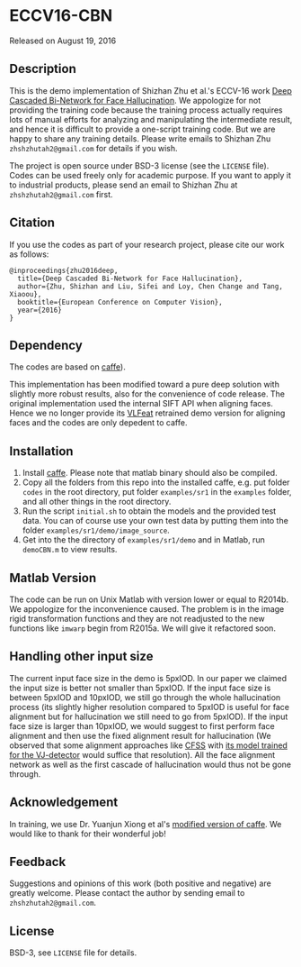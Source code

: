 # ECCV16-CBN

Released on August 19, 2016

## Description

This is the demo implementation of Shizhan Zhu et al.'s ECCV-16 work [Deep Cascaded Bi-Network for Face Hallucination](http://arxiv.org/pdf/1607.05046.pdf). We appologize for not providing the training code because the training process actually requires lots of manual efforts for analyzing and manipulating the intermediate result, and hence it is difficult to provide a one-script training code. But we are happy to share any training details. Please write emails to Shizhan Zhu `zhshzhutah2@gmail.com` for details if you wish.

The project is open source under BSD-3 license (see the `LICENSE` file). Codes can be used freely only for academic purpose. If you want to apply it to industrial products, please send an email to Shizhan Zhu at `zhshzhutah2@gmail.com` first.

## Citation
If you use the codes as part of your research project, please cite our work as follows:
```
@inproceedings{zhu2016deep,
  title={Deep Cascaded Bi-Network for Face Hallucination},
  author={Zhu, Shizhan and Liu, Sifei and Loy, Chen Change and Tang, Xiaoou},
  booktitle={European Conference on Computer Vision},
  year={2016}
}
```

## Dependency
The codes are based on [caffe](https://github.com/BVLC/caffe)).

This implementation has been modified toward a pure deep solution with slightly more robust results, also for the convenience of code release. The original implementation used the internal SIFT API when aligning faces. Hence we no longer provide its [VLFeat](https://github.com/vlfeat/vlfeat) retrained demo version for aligning faces and the codes are only depedent to caffe.

## Installation

1. Install [caffe](https://github.com/BVLC/caffe). Please note that matlab binary should also be compiled. 
2. Copy all the folders from this repo into the installed caffe, e.g. put folder `codes` in the root directory, put folder `examples/sr1` in the `examples` folder, and all other things in the root directory.
3. Run the script `initial.sh` to obtain the models and the provided test data. You can of course use your own test data by putting them into the folder `examples/sr1/demo/image_source`.
4. Get into the the directory of `examples/sr1/demo` and in Matlab, run `demoCBN.m` to view results.

## Matlab Version
The code can be run on Unix Matlab with version lower or equal to R2014b. We appologize for the inconvenience caused. The problem is in the image rigid transformation functions and they are not readjusted to the new functions like `imwarp` begin from R2015a. We will give it refactored soon.

## Handling other input size
The current input face size in the demo is 5pxIOD. In our paper we claimed the input size is better not smaller than 5pxIOD. If the input face size is between 5pxIOD and 10pxIOD, we still go through the whole hallucination process (its slightly higher resolution compared to 5pxIOD is useful for face alignment but for hallucination we still need to go from 5pxIOD). If the input face size is larger than 10pxIOD, we would suggest to first perform face alignment and then use the fixed alignment result for hallucination (We observed that some alignment approaches like [CFSS](https://github.com/zhusz/CVPR15-CFSS) with [its model trained for the  VJ-detector](https://www.dropbox.com/s/jvoylj8tpgo6yj4/CFSS_Model_VJ.tar.gz) would suffice that resolution). All the face alignment network as well as the first cascade of hallucination would thus not be gone through.

## Acknowledgement

In training, we use Dr. Yuanjun Xiong et al's [modified version of caffe](https://github.com/yjxiong/caffe). We would like to thank for their wonderful job!

## Feedback
Suggestions and opinions of this work (both positive and negative) are greatly welcome. Please contact the author by sending email to `zhshzhutah2@gmail.com`.

## License
BSD-3, see `LICENSE` file for details.



